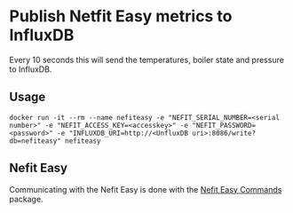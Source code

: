 Publish Netfit Easy metrics to InfluxDB
=======================================

Every 10 seconds this will send the temperatures, boiler state and pressure to InfluxDB.

Usage
-----

    docker run -it --rm --name nefiteasy -e "NEFIT_SERIAL_NUMBER=<serial number>" -e "NEFIT_ACCESS_KEY=<accesskey>" -e "NEFIT_PASSWORD=<password>" -e "INFLUXDB_URI=http://<UnfluxDB uri>:8086/write?db=nefiteasy" nefiteasy


Nefit Easy
----------
Communicating with the Nefit Easy is done with the [Nefit Easy Commands](https://github.com/robertklep/nefit-easy-commands) package.
